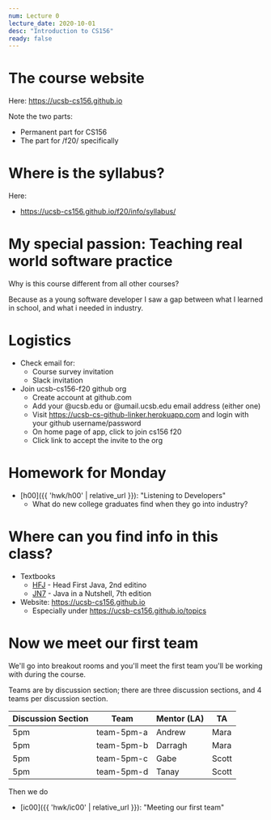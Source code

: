 ```yaml
---
num: Lecture 0
lecture_date: 2020-10-01
desc: "Introduction to CS156"
ready: false
---
```


<div style="display:none;">https://ucsb-cs56.github.io/w20/lectures/lect01
</div>


# The course website

Here: <https://ucsb-cs156.github.io>

Note the two parts:
* Permanent part for CS156
* The part for /f20/ specifically

# Where is the syllabus?

Here:

* <https://ucsb-cs156.github.io/f20/info/syllabus/>

# My special passion: Teaching real world software practice

Why is this course different from all other courses?

Because as a young software developer I saw a gap between what I learned in school, and what i needed in industry.

# Logistics

* Check email for:
  * Course survey invitation
  * Slack invitation
* Join ucsb-cs156-f20 github org
  * Create account at github.com
  * Add your @ucsb.edu or @umail.ucsb.edu email address (either one)
  * Visit <https://ucsb-cs-github-linker.herokuapp.com> and login with your github username/password
  * On home page of app, click to join cs156 f20
  * Click link to accept the invite to the org


# Homework for Monday

* [h00]({{ 'hwk/h00' | relative_url }}): "Listening to Developers"
   * What do new college graduates find when they go into industry?

# Where can you find info in this class?

* Textbooks
   * [HFJ](https://ucsb-cs156.github.io/textbooks/HFJ) - Head First Java, 2nd editino
   * [JN7](https://ucsb-cs156.github.io/textbooks/JN7) - Java in a Nutshell, 7th edition
* Website: <https://ucsb-cs156.github.io>
   * Especially under <https://ucsb-cs156.github.io/topics>

# Now we meet our first team

We'll go into breakout rooms and you'll meet the first team you'll be working with during the course.

Teams are by discussion section; there are three discussion sections, and 4 teams per discussion section.

| Discussion Section | Team | Mentor (LA) |  TA  |
|--------------------|------|-------------|------|
| 5pm | team-5pm-a | Andrew | Mara | 
| 5pm | team-5pm-b | Darragh | Mara | 
| 5pm | team-5pm-c | Gabe | Scott | 
| 5pm | team-5pm-d | Tanay | Scott | 

Then we do 
* [ic00]({{ 'hwk/ic00' | relative_url }}): "Meeting our first team"



